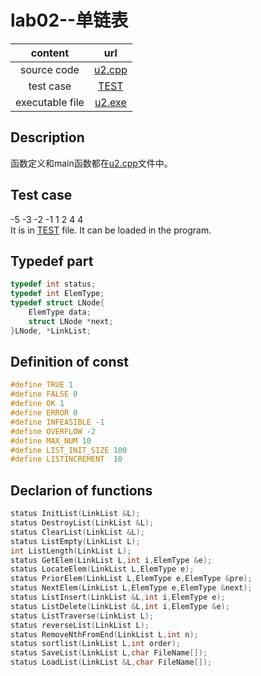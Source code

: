 # lab02--单链表
|content|url|
|:-:|:-:|
|source code|[u2.cpp](u2.cpp)|
|test case|[TEST](TEST)|
|executable file|[u2.exe](u2.exe)|
## Description
函数定义和main函数都在[u2.cpp](u2.cpp)文件中。
## Test case
-5 -3 -2 -1 1 2 4 4  
It is in [TEST](TEST) file. It can be loaded in the program.
## Typedef part
~~~cpp
typedef int status;
typedef int ElemType;
typedef struct LNode{
	ElemType data;
	struct LNode *next;
}LNode, *LinkList;
~~~
## Definition of const
~~~cpp
#define TRUE 1
#define FALSE 0
#define OK 1
#define ERROR 0
#define INFEASIBLE -1
#define OVERFLOW -2
#define MAX_NUM 10
#define LIST_INIT_SIZE 100
#define LISTINCREMENT  10
~~~
## Declarion of functions
~~~cpp
status InitList(LinkList &L);
status DestroyList(LinkList &L);
status ClearList(LinkList &L);
status ListEmpty(LinkList L);
int ListLength(LinkList L);
status GetElem(LinkList L,int i,ElemType &e);
status LocateElem(LinkList L,ElemType e);
status PriorElem(LinkList L,ElemType e,ElemType &pre);
status NextElem(LinkList L,ElemType e,ElemType &next);
status ListInsert(LinkList &L,int i,ElemType e);
status ListDelete(LinkList &L,int i,ElemType &e);
status ListTraverse(LinkList L);
status reverseList(LinkList L);
status RemoveNthFromEnd(LinkList L,int n);
status sortlist(LinkList L,int order);
status SaveList(LinkList L,char FileName[]);
status LoadList(LinkList &L,char FileName[]);
~~~
